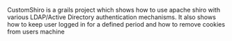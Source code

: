 CustomShiro is a grails project which shows how to use apache shiro with various LDAP/Active Directory authentication mechanisms. It also shows how to keep user logged in for a defined period and how to remove cookies from users machine 
